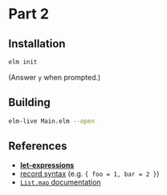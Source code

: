 Part 2
======

## Installation

```bash
elm init
```

(Answer `y` when prompted.)


## Building

```bash
elm-live Main.elm --open 
```

## References

* [**let-expressions**](http://elm-lang.org/docs/syntax#let-expressions)
* [record syntax](http://elm-lang.org/docs/syntax#records) (e.g. `{ foo = 1, bar = 2 }`)
* [`List.map` documentation](http://package.elm-lang.org/packages/elm-lang/core/3.0.0/List#map)
